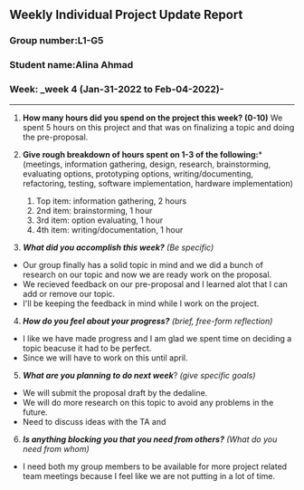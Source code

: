 ## Weekly Individual Project Update Report
### Group number:L1-G5
### Student name:Alina Ahmad
### Week: _week 4  (Jan-31-2022 to Feb-04-2022)- 
___
1. **How many hours did you spend on the project this week? (0-10)**
    We spent 5 hours on this project and that was on finalizing a topic and doing the pre-proposal. 

2. **Give rough breakdown of hours spent on 1-3 of the following:***
   (meetings, information gathering, design, research, brainstorming, evaluating options, prototyping options, writing/documenting, refactoring, testing, software implementation, hardware implementation)
   1. Top item: information gathering, 2 hours 
   2. 2nd item: brainstorming, 1 hour
   3. 3rd item: option evaluating, 1 hour
   4. 4th item: writing/documentation, 1 hour
3. ***What did you accomplish this week?*** _(Be specific)_
  - Our group finally has a solid topic in mind and we did a bunch of research on our topic and now we are ready work on the proposal. 
  - We recieved feedback on our pre-proposal and I learned alot that I can add or remove our topic. 
  - I'll be keeping the feedback in mind while I work on the project. 
4. ***How do you feel about your progress?*** _(brief, free-form reflection)_
  - I like we have made progress and I am glad we spent time on deciding a topic beacuse it had to be perfect. 
  - Since we will have to work on this until april. 
5. ***What are you planning to do next week***? _(give specific goals)_
  - We will submit the proposal draft by the dedaline.
  - We will do more research on this topic to avoid any problems in the future. 
  - Need to discuss ideas with the TA and 
6. ***Is anything blocking you that you need from others?*** _(What do you need from whom)_
  - I need both my group members to be available for more project related team meetings because I feel like we are not putting in a lot of time. 
